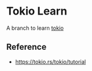 # **Tokio Learn**

A branch to learn [tokio](https://github.com/tokio-rs/tokio)


## **Reference**

- https://tokio.rs/tokio/tutorial
